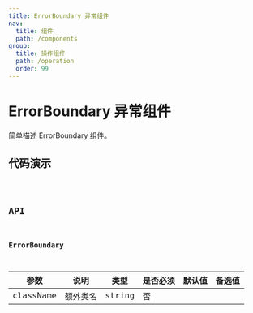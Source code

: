 ```yaml
---
title: ErrorBoundary 异常组件
nav:
  title: 组件
  path: /components
group:
  title: 操作组件
  path: /operation
  order: 99
---
```


# ErrorBoundary 异常组件

简单描述 ErrorBoundary 组件。

## 代码演示

<code src="./demo/demo1.tsx" />

## API

### ErrorBoundary

| 参数      | 说明     | 类型   | 是否必须 | 默认值 | 备选值 |
| --------- | -------- | ------ | -------- | ------ | ------ |
| className | 额外类名 | string | 否       |        |        |
